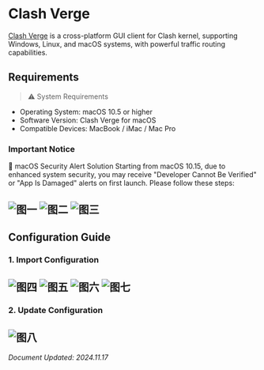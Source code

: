 # Clash Verge

[Clash Verge](https://github.com/clash-verge-rev/clash-verge-rev/releases/download/v1.7.7/Clash.Verge_1.7.7_aarch64.dmg) is a cross-platform GUI client for Clash kernel, supporting Windows, Linux, and macOS systems, with powerful traffic routing capabilities.

## Requirements

> ⚠️ System Requirements

- Operating System: macOS 10.5 or higher
- Software Version: Clash Verge for macOS
- Compatible Devices: MacBook / iMac / Mac Pro

### Important Notice

📢 macOS Security Alert Solution
Starting from macOS 10.15, due to enhanced system security, you may receive "Developer Cannot Be Verified" or "App Is Damaged" alerts on first launch. Please follow these steps:

![图一](Clash-Verge-01.png)
![图二](Clash-Verge-02.png)
![图三](Clash-Verge-03.png)
---

## Configuration Guide

### 1. Import Configuration

![图四](Clash-Verge-04.png)
![图五](Clash-Verge-05.png)
![图六](Clash-Verge-06.png)
![图七](Clash-Verge-07.png)
---

### 2. Update Configuration

![图八](Clash-Verge-08.png)
---

*Document Updated: 2024.11.17*
